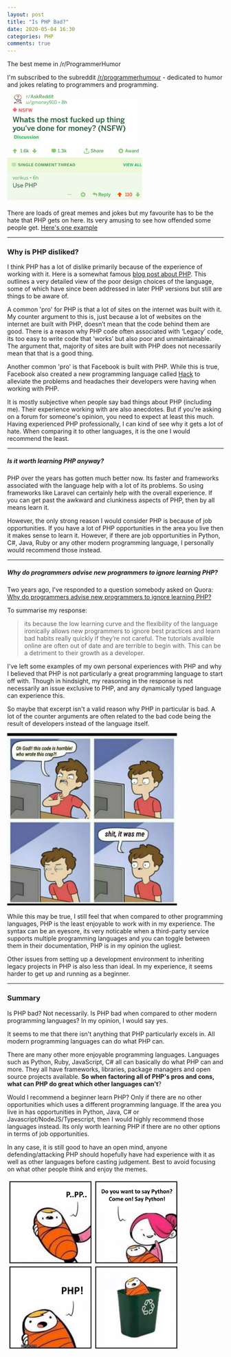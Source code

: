 ```yaml
---
layout: post
title: "Is PHP Bad?"
date: 2020-05-04 16:30
categories: PHP
comments: true
---
```


The best meme in /r/ProgrammerHumor

<!--more-->

I'm subscribed to the subreddit [/r/programmerhumour](https://www.reddit.com/r/ProgrammerHumor/) - dedicated to humor and jokes relating to programmers and programming.

<img src="/assets/media/is-php-bad-3.jpg" style="height: 250px;"/>

There are loads of great memes and jokes but my favourite has to be the hate that PHP gets on here. Its very amusing to see how offended some people get. [Here's one example](https://www.reddit.com/r/ProgrammerHumor/comments/ezornw/pppphp/)

---

### Why is PHP disliked?

I think PHP has a lot of dislike primarily because of the experience of working with it. Here is a somewhat famous [blog post about PHP](https://eev.ee/blog/2012/04/09/php-a-fractal-of-bad-design/). This outlines a very detailed view of the poor design choices of the language, some of which have since been addressed in later PHP versions but still are things to be aware of.

A common 'pro' for PHP is that a lot of sites on the internet was built with it. My counter argument to this is, just because a lot of websites on the internet are built with PHP, doesn’t mean that the code behind them are good. There is a reason why PHP code often associated with ‘Legacy’ code, its too easy to write code that ‘works’ but also poor and unmaintainable. The argument that, majority of sites are built with PHP does not necessarily mean that that is a good thing.

Another common 'pro' is that Facebook is built with PHP. While this is true, Facebook also created a new programming language called [Hack](https://hacklang.org/) to alleviate the problems and headaches their developers were having when working with PHP.

It is mostly subjective when people say bad things about PHP (including me). Their experience working with are also anecdotes. But if you're asking on a forum for someone's opinion, you need to expect at least this much. Having experienced PHP professionally, I can kind of see why it gets a lot of hate. When comparing it to other languages, it is the one I would recommend the least.

---

##### Is it worth learning PHP anyway?

PHP over the years has gotten much better now. Its faster and frameworks associated with the language  help with a lot of its problems. So using frameworks like Laravel can certainly help with the overall experience. If you can get past the awkward and clunkiness aspects of PHP, then by all means learn it.

However, the only strong reason I would consider PHP is because of job opportunities. If you have a lot of PHP opportunities in the area you live then it makes sense to learn it. However, if there are job opportunities in Python, C#, Java, Ruby or any other modern programming language, I personally would recommend those instead.

---

##### Why do programmers advise new programmers to ignore learning PHP?
 Two years ago, I've responded to a question somebody asked on Quora:
[Why do programmers advise new programmers to ignore learning PHP?](https://www.quora.com/Why-do-programmers-advise-new-programmers-to-ignore-learning-PHP)

To summarise my response:
>  its because the low learning curve and the flexibility of the language ironically allows new programmers to ignore best practices and learn bad habits really quickly if they’re not careful. The tutorials availble online are often out of date and are terrible to begin with. This can be a detriment to their growth as a developer.

I've left some examples of my own personal experiences with PHP and why I believed that PHP is not particularly a great programming language to start off with. Though in hindsight, my reasoning in the response is not necessarily an issue exclusive to PHP, and any dynamically typed language can experience this.

So maybe that excerpt isn't a valid reason why PHP in particular is bad. A lot of the counter arguments are often related to the bad code being the result of developers instead of the language itself.

<img src="/assets/media/is-php-bad-2.jpg" style="height: 400px;"/>

While this may be true, I still feel that when compared to other programming languages, PHP is the least enjoyable to work with in my experience. The syntax can be an eyesore, its very noticable when a third-party service supports multiple programming languages and you can toggle between them in their documentation, PHP is in my opinion the ugliest.

Other issues from setting up a development environment to inheriting legacy projects in PHP is also less than ideal. In my experience, it seems harder to get up and running as a beginner.

---

### Summary

Is PHP bad? Not necessarily. Is PHP bad when compared to other modern programming languages? In my opinion, I would say yes.

It seems to me that there isn't anything that PHP particularly excels in. All modern programming languages can do what PHP can.

There are many other more enjoyable programming languages. Languages such as Python, Ruby, JavaScript, C# all can basically do what PHP can and more. They all have frameworks, libraries, package managers and open source projects available. **So when factoring all of PHP's pros and cons, what can PHP do great which other languages can't**?

Would I recommend a beginner learn PHP? Only if there are no other opportunities which uses a different programming language. If the area you live in has opportunities in Python, Java, C# or Javascript/NodeJS/Typescript, then I would highly recommend those languages instead. Its only worth learning PHP if there are no other options in terms of job opportunities.

In any case, it is still good to have an open mind, anyone defending/attacking PHP should hopefully have had experience with it as well as other languages before casting judgement. Best to avoid focusing on what other people think and enjoy the memes.

<img src="/assets/media/is-php-bad-1.jpg" style="height: 400px;"/>
